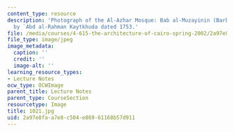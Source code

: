 ```yaml
---
content_type: resource
description: 'Photograph of the Al-Azhar Mosque: Bab al-Muzayinin (Barbers) built
  by `Abd al-Rahman Kaytkhuda dated 1753.'
file: /media/courses/4-615-the-architecture-of-cairo-spring-2002/2a97e8faa7e8c504e86961168b57d911_1021.jpg
file_type: image/jpeg
image_metadata:
  caption: ''
  credit: ''
  image-alt: ''
learning_resource_types:
- Lecture Notes
ocw_type: OCWImage
parent_title: Lecture Notes
parent_type: CourseSection
resourcetype: Image
title: 1021.jpg
uid: 2a97e8fa-a7e8-c504-e869-61168b57d911
---
```

